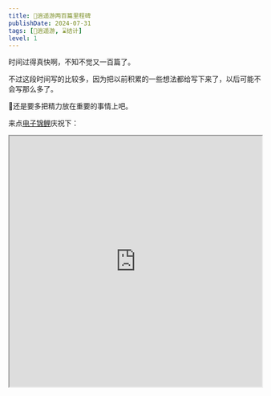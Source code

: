 ```yaml
---
title: 🎉逍遥游两百篇里程碑
publishDate: 2024-07-31
tags: [🧚逍遥游, ⌛结计]
level: 1
---
```


时间过得真快啊，不知不觉又一百篇了。

不过这段时间写的比较多，因为把以前积累的一些想法都给写下来了，以后可能不会写那么多了。

🤔还是要多把精力放在重要的事情上吧。

来点[电子锦鲤]庆祝下：

<iframe id="electronicFishes" title="Electronic Fishes" width="100%" height="500" src="https://goldfishies.com/"></iframe>

[电子锦鲤]: https://goldfishies.com/

